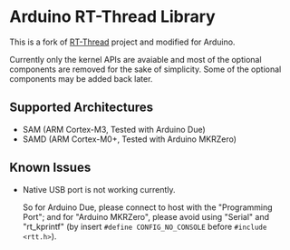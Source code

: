 # Arduino RT-Thread Library #

This is a fork of [RT-Thread](https://github.com/RT-Thread/rt-thread) project and modified for Arduino.

Currently only the kernel APIs are avaiable and most of the optional components are removed for the sake of simplicity. Some of the optional components may be added back later.


## Supported Architectures ##
* SAM (ARM Cortex-M3, Tested with Arduino Due)
* SAMD (ARM Cortex-M0+, Tested with Arduino MKRZero)


## Known Issues ##
* Native USB port is not working currently.

  So for Arduino Due, please connect to host with the "Programming Port"; and for "Arduino MKRZero", please avoid using "Serial" and "rt_kprintf" (by insert `#define CONFIG_NO_CONSOLE` before `#include <rtt.h>`).
